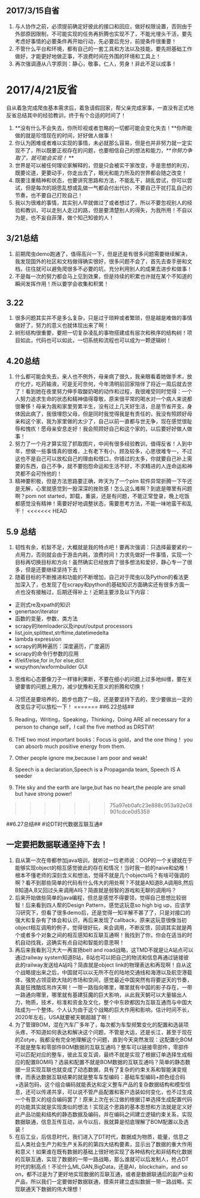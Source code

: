 ## 2017/3/15自省 ##

1. 与人协作之前，必须提前确定好彼此的接口和回应，做好权限设置，否则由于外部原因限制，不可能实现的任务再折腾也实现不了，不能光埋头干活，要先考虑好事情的必要条件再开始行动，先必要后充分，前提条件很重要！
2. 不管什么平台和环境，都有自己的一套工具和方法以及技能，要先把基础工作做好，才能更好地做正事，不浪费时间在外围的环境和工具上！
3. 再次强调遵从八字原则：静心，敬事，仁人，劳身！非此不足以成事！

# 2017/4/21反省 #

自从着急完成爬虫基本需求后，着急请假回家，帮父亲完成家事，一直没有正式地反省总结其中的经验教训，终于有个合适的时间了！

1.	**没有什么不会失去，你所珍视或者忽略的一切都可能会变化失去！**你所能做的就是珍惜现在的时间，好好做人做事！
2.	你认为困难或者难以实现的事情，未必就那么容易，但是也并非努力就一定实现不了，所以既要正视存在的问题，也要相信自己的想法和能力，***你努力争取了，就可能会实现！* **
3.	世界是可以被任何理论家解释的，但是只会被实干家改变，手是思想的利刃，既要论道，更要动手，你走出去了，眼光和能力所及的世界都会随之改变！
4.	既要注重精神和状态，也要讲究思路和方法，不能乱干，胡乱尝试，你可以尝试，但是每次的胡思乱想或乱做一气都会付出代价，不要自己干扰打乱自己的节奏，也不要自己打败自己！
5.	我以为很难的事情，其实别人早就做过了或者想过了，所以不要忽视别人的经验和教训，可以走别人走过的路，但是要清楚别人的得失，为我所用！不自以为是，也不妄自菲薄，做个知己知彼的人！

## 3/21总结 ##

1. 前期爬虫demo跑通了，值得高兴一下，但是还是有很多问题需要继续解决，我发现国外的社区和文档做得确实很好，很多问题不会了，首先去查手册和文档，往往就可以避免爬很多不必要的坑，充分利用别人的成果去进步和做事！
2. 不是每一次的努力都会马上见到效果，但是持续的积累也许就在某个不知道的瞬间发挥作用！所以要学会收集和积累！

## 3.22 ##

1. 很多问题其实并不是多么复杂，只是过于琐粹或者繁琐，但是越是难做的事情做好了，努力的意义也就体现出来了啊！
2. 树形结构很重要，要把一切复杂凌乱的事物搭建成有层次和秩序的结构树！项目如此，代码也可以如此，一切系统和流程也可以成为一颗逻辑树！

## 4.20总结 ##

1. 什么都可能会失去，亲人也不例外，母亲病了很久，我亲眼看着她做手术，放疗化疗，吃药输液，可是无可奈何，今年清明前回家陪伴了将近一周后就去世了！看到她在夜里努力伸手取酸奶喝的动作和过程，我很难受同时觉得：一个人努力追求生命的状态和精神值得尊敬，原来很平常的喝水对一个病人来说都很奢侈！母亲为我和家里劳累半生，没有过上几天好生活，总是节省开支，身体因此病了，我很埋怨父母，但是同时我觉得我是有责任的，我没有照顾好母亲和这个家，我为家里做的太少了，自己以前一直都与世无争，现在感觉很耻辱和愧疚！愿母亲安息走好！我会照顾好自己和这个家的，以后要好好做人做事！
2. 努力了一个月才算实现了抓取图片，中间有很多经验教训，值得反省！人到中年，想做一些事情真的很难，上有老下有小，顾及较多，心思很难专一，不过这也不是自己可以放松自己的理由和借口，你错过的太多，你就要自己补上需要的东西，自己不争，就不要抱怨命运和生活不好，不求精进的人连命运和神灵都不会可怜他的！
3. 精神要积极，但是方法思路要正确，昨天为了一个plm 软件异常折腾一下午还是无解，心里就感觉到一股深深的挫败感！怎么这么难啊？到底是哪里有问题啊？pom not started，卸载，重装，还是有问题，不能正常登录，晚上吃饭都感觉没有精神！需要好好地调整状态，需要思考方法，不能一味地蛮干和乱干！
<<<<<<< HEAD

## 5.9 总结 ##
1. 韧性有余，机智不足，大概就是我的特点吧！要再次强调：只选择最要紧的一点用力，否则就会由于游击内耗，浪费时间！力求先做好一件事情，实现一个目标再切换目标和方向！虽然确实已经放弃了很多想法和爱好，静心专一了很多，但是还要继续坚持下去！
2. 随着目标的不断推进和功能的不断增加，自己对于爬虫以及Python的看法更加深入了，也发现了在scrapy和python的基础知识方面确实还有很多方面一点也没有接触过，后期还得补上！近期主要涉及以下内容：
- 正则式re及xpath的知识
- genertaor/iterator
- 函数的变量，参数，类方法
- scrapy的itemloader以及input/output processors
- list,join,splittext,strftime,datetimedelta
- lambda expression
- scrapy的两种遍历：深度遍历，广度遍历
- scrapy的命令行参数的应用
- if/elif/else,for in,for else,dict
- wxpython/wxformbuilder GUI
3.	思维和心态要像刀子一样锋利果断，不要在细小的问题上过多地纠缠，要在关键要害的问题上用力，减少犹豫和无意义的折腾和切换！
4.	习惯还是要培养的，跑步也跑了一段，还是要坚持下去的，至少要做出一定的改变后才可以放松一下！
=======
##6.22总结##

1. Reading，Writing，Speaking，Thinking，Doing ARE all necessary for a person to change self，I call the five method as DRSTW!

2. THE two most important books：Focus is gold，and the one thing！ you can absorb much positive energy  from them.

3. Other people ignore me,because I am poor and weak!

4. Speech is a declaration,Speech is a Propaganda team, Speech IS A seeder

5. THe sky and the earth are large,but has no heart,the people are small but have strong power!

>>>>>>> 75a97eb0afc23e898c953a92e08901cdce0d5359

##6.27总结##
 #论DT时代数据互联互通#


  ##   一定要把数据联通坚持下去！ ##


1. 自从第一次在帝都参加java培训，就听过一位老师说：OOP的一个关键就在于能够实现object的相互感觉彼此的存在和情况！当时我一脸的naive和幼稚！根本不懂老师的深刻含义和想法，觉得不就是几个objects吗？有啥可强调的啊？看不到那些简单的代码有什么伟大的用处啊？不就是A知道B,A调用B,然后B知道A,B又回过头来调用A吗？简直就是弱智的游戏和无聊的调用吗？
2. 后来开始做些简单的java编程，但总是感觉不得要领，觉得自己思想比较弱智！后来看到四人帮的Design Pattern，感觉这玩意so high big up，应该学习研究下，但看了很多demo后，还是觉得一知半解不甚了了，只是对接口的强大和复杂有了体会和认识，再后来发现了callback，原来这玩意很像当初object相互调用的例子，觉得很好玩，来会调用，不断反馈，回调其实就是两个或者多个对象之间的相互感知和互联互通啊！我找到了你，你会在适当的时机自动找我，这确实有点自动和智能的意思啊！
3. 再后来我看到习大大一再宣扬belt and road战略，这TMD不就是让A站点可以通过railway system知道B站，B站也可以把自己的物流和信息再通过链接彼此的railway发送给A站吗？简直就是object link的物理表达和再现啊！自从这个战略提出来之后，中国就可以以无所不在的陆地交通线和海港以及航空港载体，强势占领亚欧大陆的市场和空间，感觉最近中国突然有将要逆天的节奏，真是狂拽酷炫吊炸天啊！一带一路指向哪里，哪里就有中国的影子存在，一带一路通向哪里，哪里就有基建狂魔的巨大影响，从此我天朝可以大量输出人力，物质，技术，标准和资金及文化，整个中东欧都因为互联互通而与中国大陆成为一个整体。个人认为由于这个战略的巨大作用和影响，估计时间不长，2020年左右，USA就要被天朝超越了啊！
4. 为了管理BOM，混在汽车厂多年了，每次都为车型频繁变化的配置和选装项头疼，不知道如何表达和解决这个问题，不管是大运，还是长江，甚至于现在的Zotye，我都没有完全地理解这个问题，直到今天突然发现：这配置化BOM不就是整车和零部件BOM数据的互联互通吗？整车可以链接零部件，零部件可以匹配对应的整车，彼此互变互调，最终不就是实现了根据订单选择生成相应的配置BOM吗？选装和配置不就是BOM数据的互联互通吗？简单的静态数据一旦实现互联也就变成了动态数据，具有了复杂的约束关系和智能演变规律，而表达数据互联结果的就是整车车型编码：基础车型编码+颜色组合码+选装包码，这个组合编码就能表达和定义整车产品的复杂数据结构和模型信息，还可以传递共享，可以说不管产品配置和客户选装如何变化，也不过生成一个有意义的组合编码罢了！原来上次在长江做的根据订单选择生成配置代码的功能其实就是实现类似的想法！实现这个思路的基本思想和方法就是定义好此产品功能和结构的静态数据及编码，并在编码之间建立逻辑约束关系，实现数据联通，信息互传互动，从今以后，我就算是彻底理解了BOM配置以及选装！
5. 在后工业，后信息时代，我们进入了DT时代，数据成为物质，能量，信息之后人类社会生产力和生产关系的的第四大结构要素，显示出了数据的重大作用和意义！如果谁在既有数据的基础上很好地实现了各种结构化和非结构化数据的互联互通，实现了数据的一带一路战略，那么谁就可以后发制人，抢占DT时代的制高点！不论什么ML,GAN,BigData，还是AI，blockchain，and so on，都不过是为了更好地实现数据的互联互通，或者是数据联通后的副产业和产品，所以我们一定要做好数据联通，摸索并建立虚拟数据一带一路战略，实现联通天下数据的伟大理想！

    
